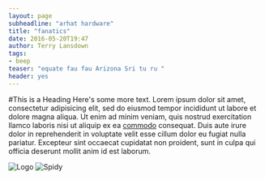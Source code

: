 ```yaml
---
layout: page
subheadline: "arhat hardware"
title: "fanatics"
date: 2016-05-20T19:47
author: Terry Lansdown
tags:
- beep
teaser: "equate fau fau Arizona Sri tu ru "
header: yes
---
```


#This is a Heading
Here's some more text. Lorem ipsum dolor sit amet, consectetur adipisicing elit, sed do eiusmod tempor incididunt ut labore et dolore magna aliqua. Ut enim ad minim veniam, quis nostrud exercitation llamco laboris nisi ut aliquip ex ea [commodo][1] consequat. Duis aute irure dolor in reprehenderit in voluptate velit esse cillum dolor eu fugiat nulla pariatur. Excepteur sint occaecat cupidatat non proident, sunt in culpa qui officia deserunt mollit anim id est laborum.

![][2]
![][3]

[1]: http://r4ds.had.co.nz/

[2]: https://www.dropbox.com/s/2yunenv3b1p3hu0/jmcs%20logo.png?raw=1 "Logo"

[3]: https://www.dropbox.com/s/4oh2ovhhggdocbl/Spiderman.png?raw=1 "Spidy"